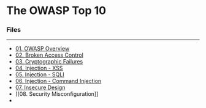 # The OWASP Top 10

### Files
---
- [01. OWASP Overview](01.%20OWASP%20Overview.md)
- [02. Broken Access Control](02.%20Broken%20Access%20Control.md)
- [03. Cryptographic Failures](03.%20Cryptographic%20Failures.md)
- [04. Injection - XSS](04.%20Injection%20-%20XSS.md)
- [05. Injection - SQLI](05.%20Injection%20-%20SQLI.md)
- [06. Injection - Command Injection](06.%20Injection%20-%20Command%20Injection.md)
- [07. Insecure Design](07.%20Insecure%20Design.md)
- [[08. Security Misconfiguration]]
- 
